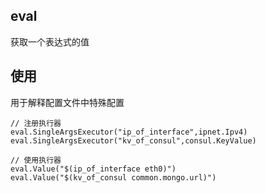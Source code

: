 eval
-----
获取一个表达式的值

使用
---------
用于解释配置文件中特殊配置
```
// 注册执行器
eval.SingleArgsExecutor("ip_of_interface",ipnet.Ipv4)
eval.SingleArgsExecutor("kv_of_consul",consul.KeyValue)

// 使用执行器
eval.Value("$(ip_of_interface eth0)")
eval.Value("$(kv_of_consul common.mongo.url)") 
```